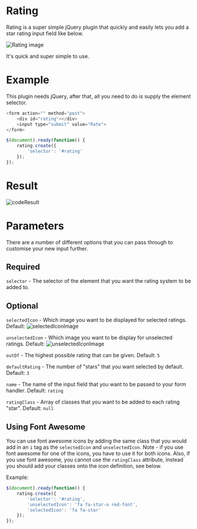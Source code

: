 # Rating
Rating is a super simple jQuery plugin that quickly and easily lets you add a star rating input field like below.

![Rating image](http://i.imgur.com/WuUuXqd.png)

It's quick and super simple to use.

Example
===
This plugin needs jQuery, after that, all you need to do is supply the element selector.

```php
<form action="" method="post">
    <div id="rating"></div>
    <input type="submit" value="Rate">
</form>
```

```javascript
$(document).ready(function() {
    rating.create({
        'selector': '#rating'
    });
});
```

Result
===
![codeResult](http://i.imgur.com/FNB8IfW.png)

Parameters
===

There are a number of different options that you can pass through to customise your new input further.

Required
---
`selector` - The selector of the element that you want the rating system to be added to.

Optional
---
`selectedIcon` - Which image you want to be displayed for selected ratings. Default: ![selectedIconImage](http://i.imgur.com/oc5WJns.png)

`unselectedIcon` - Which image you want to be display for unselected ratings. Default: ![unselectedIconImage](http://i.imgur.com/CiVABED.png)

`outOf` - The highest possible rating that can be given. Default: `5`

`defaultRating` - The number of "stars" that you want selected by default. Default: `3`

`name` - The name of the input field that you want to be passed to your form handler. Default: `rating`

`ratingClass` - Array of classes that you want to be added to each rating "star". Default: `null`

Using Font Awesome
---
You can use font awesome icons by adding the same class that you would add in an `i` tag as the `selectedIcon` and `unselectedIcon`. Note - if you use font awesome for one of the icons, you have to use it for both icons. Also, if you use font awesome, you cannot use the `ratingClass` attribute, instead you should add your classes onto the icon definition, see below.

Example:

```javascript
$(document).ready(function() {
    rating.create({
        'selector': '#rating',
        'unselectedIcon': 'fa fa-star-o red-font',
        'selectedIcon': 'fa fa-star'
    });
});
```

